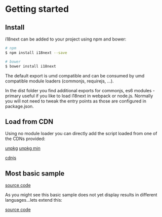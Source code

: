 # Getting started

## Install

i18next can be added to your project using npm and bower:

```bash
# npm
$ npm install i18next --save

# bower
$ bower install i18next
```

The default export is umd compatible and can be consumed by umd compatible module loaders (commonjs, requirejs, ...).

In the dist folder you find additional exports for commonjs, es6 modules - primary useful if you like to load i18next in webpack or node.js. Normally you will not need to tweak the entry points as those are configured in package.json.

## Load from CDN

Using no module loader you can directly add the script loaded from one of the CDNs provided:


[unpkg](https://unpkg.com/i18next/i18next.js)
[unpkg min](https://unpkg.com/i18next/i18next.min.js)

[cdnjs](https://cdnjs.com/libraries/i18next)

## Most basic sample



[source code](https://jsfiddle.net/jamuhl/wb1qvxu9/#tabs=js,result,html)

As you might see this basic sample does not yet display results in different languages...lets extend this:

[source code](https://jsfiddle.net/jamuhl/dvk0e8a9/#tabs=result,js,html)

